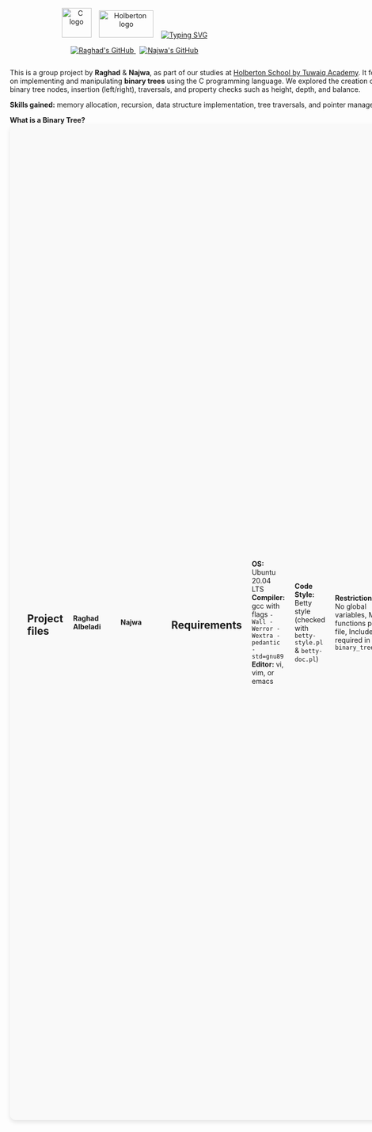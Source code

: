 <p align="center">
  <img src="https://cdn.jsdelivr.net/gh/devicons/devicon/icons/c/c-original.svg" alt="C logo" width="60" height="60"/>
  &nbsp;&nbsp;
  <img src="https://github.com/user-attachments/assets/5f8d33ce-fed8-438a-935c-a9916afef26e" alt="Holberton logo" width="110" height="55"/>
  &nbsp;&nbsp;
  <a href="https://git.io/typing-svg">
    <img src="https://readme-typing-svg.herokuapp.com?font=Fira+Code&weight=900&duration=4998&pause=987&color=2BF74E&background=197A2300&width=300&height=50&lines=Binary+Trees+project+" alt="Typing SVG" />
  </a>
</p>
<p align="center">
  <a href="https://github.com/RaghadAlbeladi1">
    <img src="https://img.shields.io/badge/GitHub-Raghad_Albeladi-181717?style=flat-square&logo=github&logoColor=white" alt="Raghad's GitHub">
  </a>
  &nbsp;
  <a href="https://github.com/NajwaAljunaidel">
    <img src="https://img.shields.io/badge/GitHub-Najwa_Aljunaidel-181717?style=flat-square&logo=github&logoColor=white" alt="Najwa's GitHub">
  </a>
</p>
<div style="display: flex; align-items: flex-start; justify-content: space-between; max-width: 900px; margin: 0 auto;">
  <div style="flex: 1; padding-right: 20px;">
    <p>
      This is a group project by <strong>Raghad</strong> & <strong>Najwa</strong>, as part of our studies at 
      <a href="https://tuwaiq.edu.sa/holberton">Holberton School by Tuwaiq Academy</a>. It focuses on implementing and manipulating <strong>binary trees</strong> using the C programming language.
      We explored the creation of binary tree nodes, insertion (left/right), traversals, and property checks
      such as height, depth, and balance.
    </p>
    <p>
      <strong>Skills gained:</strong> memory allocation, recursion, data structure implementation,
      tree traversals, and pointer management.
  <div>
    <p style="margin: 0;">
      <strong>What is a Binary Tree?</strong> 
   <div style="display: flex; align-items: center; gap: 20px; padding: 15px; border-radius: 12px; background-color: #f9f9f9; box-shadow: 0 4px 8px rgba(0,0,0,0.1); max-width: 750px;">
  <table style="max-width: 750px; border-collapse: collapse;">
  <tr>
    <td style="width: 130px; padding: 10px;">
      <img src="https://www.mathwarehouse.com/programming/images/binary-search-tree/binary-search-tree-sorted-array-animation.gif" 
           alt="Binary Tree Animation" 
           style="width: 120px; height: auto; border-radius: 8px;">
    </td>
    <td style="padding: 10px; vertical-align: top; font-family: Arial, sans-serif; font-size: 16px; line-height: 1.5;">
      A binary tree is a hierarchical data structure where each node has at most two children, referred to as the left and right child. It is used in various applications such as searching, sorting, and expression parsing.
    </td>
  </tr>
</table>

## Project files

#### Raghad Albeladi

| File | Description |
|-------|-------------|
| ![binary_trees.h](https://img.shields.io/badge/-binary_trees.h-blueviolet) | Header file defining the binary tree node struct, typedefs, and all function prototypes. |
| ![0-binary_tree_node.c](https://img.shields.io/badge/-0--binary_tree_node.c-blue) | Implements creation of a new binary tree node. Allocates memory, initializes node's value, parent pointer, and sets left and right children to NULL. |
| ![2-binary_tree_insert_right.c](https://img.shields.io/badge/-2--binary_tree_insert_right.c-yellow) | Inserts a new node as the right child of a given parent node. Manages existing right child similarly by re-linking it to the new node. |
| ![4-binary_tree_is_leaf.c](https://img.shields.io/badge/-4--binary_tree_is_leaf.c-orange) | Checks if a given node is a leaf node (i.e., has no children). Returns 1 if leaf, else 0. |
| ![6-binary_tree_preorder.c](https://img.shields.io/badge/-6--binary_tree_preorder.c-purple) | Performs preorder traversal of the tree (node -> left -> right). |
| ![8-binary_tree_postorder.c](https://img.shields.io/badge/-8--binary_tree_postorder.c-cyan) | Performs postorder traversal (left -> right -> node). |
| ![10-binary_tree_depth.c](https://img.shields.io/badge/-10--binary_tree_depth.c-lightgreen) | Calculates the depth of a node: the number of edges from the node up to the root. |
| ![12-binary_tree_leaves.c](https://img.shields.io/badge/-12--binary_tree_leaves.c-lightcoral) | Counts how many leaf nodes (nodes without children) exist in the tree. |
| ![14-binary_tree_balance.c](https://img.shields.io/badge/-14--binary_tree_balance.c-lightgray) | Calculates the balance factor of a node: height(left subtree) - height(right subtree). |
| ![16-binary_tree_is_perfect.c](https://img.shields.io/badge/-16--binary_tree_is_perfect.c-lightseagreen) | Determines if the tree is perfect: all internal nodes have two children and all leaves are at the same depth. |
#### Najwa 

| File | Description |
|-------|-------------|
| ![1-binary_tree_insert_left.c](https://img.shields.io/badge/-1--binary_tree_insert_left.c-green) | Inserts a new node as the left child of a given parent node. Handles existing left child by shifting it to be left child of the new node. |
| ![3-binary_tree_delete.c](https://img.shields.io/badge/-3--binary_tree_delete.c-red) | Recursively deletes a whole binary tree from any node. Frees all allocated memory to avoid leaks. |
| ![5-binary_tree_is_root.c](https://img.shields.io/badge/-5--binary_tree_is_root.c-lightgrey) | Determines if a node is the root by checking if its parent is NULL. |
| ![7-binary_tree_inorder.c](https://img.shields.io/badge/-7--binary_tree_inorder.c-pink) | Performs inorder traversal (left -> node -> right). |
| ![9-binary_tree_height.c](https://img.shields.io/badge/-9--binary_tree_height.c-lightblue) | Calculates the height of the tree: the longest path from the node down to a leaf. |
| ![11-binary_tree_size.c](https://img.shields.io/badge/-11--binary_tree_size.c-lightyellow) | Computes the total number of nodes in the binary tree starting from a given node recursively. |
| ![13-binary_tree_nodes.c](https://img.shields.io/badge/-13--binary_tree_nodes.c-lightpink) | Counts all nodes in the tree that have at least one child (internal nodes). |
| ![15-binary_tree_is_full.c](https://img.shields.io/badge/-15--binary_tree_is_full.c-lightsteelblue) | Checks if the binary tree is full, meaning every node has either 0 or 2 children. |
| ![17-binary_tree_sibling.c](https://img.shields.io/badge/-17--binary_tree_sibling.c-lightsalmon) | Finds the sibling of a given node, i.e., the other child of the node's parent. |


---
<h2 align=>Requirements</h2>  <p><strong>OS:</strong> Ubuntu 20.04 LTS   <strong>Compiler:</strong> gcc with flags <code>-Wall -Werror -Wextra -pedantic -std=gnu89</code> <strong>Editor:</strong> vi, vim, or emacs</p>

<p><strong>Code Style:</strong> Betty style (checked with <code>betty-style.pl</code> &amp; <code>betty-doc.pl</code>)</p>

  <strong style="display: inline-block; width: 120px;">Restrictions:</strong>
  No global variables, Max 5 functions per <code>.c</code> file, Include guard required in <code>binary_trees.h</code>
</p>

---

## Installation & Compilation
```bash
git clone https://github.com/RaghadAlbeladi1/holbertonschool-binary_trees.git
cd holbertonschool-binary_trees
````
Compile and test one task (example: task 0)
````
gcc -Wall -Werror -Wextra -pedantic -std=gnu89 \
  binary_tree_print.c 0-binary_tree_node.c 0-main.c -o 0-node
````
![C5FOCL4VcAEeMqn](https://github.com/user-attachments/assets/6056e47e-24dc-46a3-a444-1d86e03b1a49)

Run
````
./0-node
````
## Examples
To use any of the implemented binary tree functions, include the header file binary_trees.h in your C code and compile it with the required .c source files.
````
#include "binary_trees.h"

int main(void) {
    /* Your code here */
    return 0;
}
````
### Testing
To use any implemented binary tree function, include the header file `binary_trees.h` and write your main program like this:

```c
#include "binary_trees.h"

int main(void)
{
    binary_tree_t *root;

    root = binary_tree_node(NULL, 98);
    root->left = binary_tree_node(root, 12);
    root->right = binary_tree_node(root, 402);

    binary_tree_print(root);

    binary_tree_delete(root);

    return (0);
}
```
Here are some examples of what you should expect when testing different functionalities:

| Task                 | Command      | Expected Output / Behavior                |
|----------------------|--------------|------------------------------------------|
| Create a node        | `./0-node`    | Prints a binary tree with root node and children |
| Insert left child    | `./1-left`    | Left child added correctly                |
| Insert right child   | `./2-right`   | Right child added correctly               |
| Tree traversals      | `./6-pre`     | Nodes printed in preorder                  |
|                      | `./7-in`      | Nodes printed in inorder                   |
|                      | `./8-post`    | Nodes printed in postorder                 |
| Measure tree properties | `./9-height` | Prints height of the tree                 |
|                      | `./10-depth`  | Prints depth of a node                     |
|                      | `./11-size`   | Prints total number of nodes               |
| Count leaves/nodes   | `./12-leaves` | Prints number of leaf nodes                |
|                      | `./13-nodes`  | Prints number of nodes with children       |
| Check balance        | `./14-balance`| Prints balance factor                      |
| Check full/perfect   | `./15-full`   | Returns 1 if full, 0 otherwise             |
|                      | `./16-perfect`| Returns 1 if perfect, 0 otherwise          |
| Find relatives       | `./17-sibling`| Prints sibling node or NULL                |
|                      | `./18-uncle`  | Prints uncle node or NULL                   |

Make sure to verify your output matches the expected behavior for each function.






